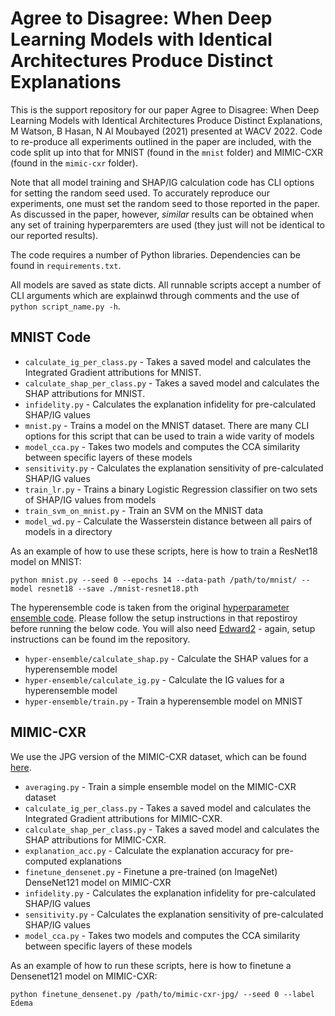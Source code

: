 # Agree to Disagree: When Deep Learning Models with Identical Architectures Produce Distinct Explanations

This is the support repository for our paper Agree to Disagree: When Deep Learning Models with Identical Architectures 
Produce Distinct Explanations, M Watson, B Hasan, N Al Moubayed (2021) presented at WACV 2022. Code to re-produce all
experiments outlined in the paper are included, with the code split up into that for MNIST (found in the `mnist`
folder) and MIMIC-CXR (found in the `mimic-cxr` folder).

Note that all model training and SHAP/IG calculation code has CLI options for setting the random seed used. To accurately
reproduce our experiments, one must set the random seed to those reported in the paper. As discussed in the paper, however,
_similar_ results can be obtained when any set of training hyperparemters are used (they just will not be identical to
our reported results).

The code requires a number of Python libraries. Dependencies can be found in `requirements.txt`.

All models are saved as state dicts. All runnable scripts accept a number of CLI arguments which are explainwd through
comments and the use of `python script_name.py -h`.

## MNIST Code

- `calculate_ig_per_class.py` - Takes a saved model and calculates the Integrated Gradient attributions for MNIST.
- `calculate_shap_per_class.py` - Takes a saved model and calculates the SHAP attributions for MNIST.
- `infidelity.py` - Calculates the explanation infidelity for pre-calculated SHAP/IG values
- `mnist.py` - Trains a model on the MNIST dataset. There are many CLI options for this script that can be used to train a wide varity of models
- `model_cca.py` - Takes two models and computes the CCA similarity between specific layers of these models
- `sensitivity.py` - Calculates the explanation sensitivity of pre-calculated SHAP/IG values
- `train_lr.py` - Trains a binary Logistic Regression classifier on two sets of SHAP/IG values from models
- `train_svm_on_mnist.py` - Train an SVM on the MNIST data
- `model_wd.py` - Calculate the Wasserstein distance between all pairs of models in a directory

As an example of how to use these scripts, here is how to train a ResNet18 model on MNIST:

`python mnist.py --seed 0 --epochs 14 --data-path /path/to/mnist/ --model resnet18 --save ./mnist-resnet18.pth`

The hyperensemble code is taken from the original [hyperparameter ensemble code](https://github.com/google/uncertainty-baselines).
Please follow the setup instructions in that repostiroy before running the below code. 
You will also need [Edward2](https://github.com/google/edward2) - again, setup instructions can be found im the repository.

- `hyper-ensemble/calculate_shap.py` - Calculate the SHAP values for a hyperensemble model
- `hyper-ensemble/calculate_ig.py` - Calculate the IG values for a hyperensemble model
- `hyper-ensemble/train.py` - Train a hyperensemble model on MNIST

## MIMIC-CXR

We use the JPG version of the MIMIC-CXR dataset, which can be found [here](https://physionet.org/content/mimic-cxr-jpg/2.0.0/).

- `averaging.py` - Train a simple ensemble model on the MIMIC-CXR dataset
- `calculate_ig_per_class.py` - Takes a saved model and calculates the Integrated Gradient attributions for MIMIC-CXR.
- `calculate_shap_per_class.py` - Takes a saved model and calculates the SHAP attributions for MIMIC-CXR.
- `explanation_acc.py` - Calculate the explanation accuracy for pre-computed explanations
- `finetune_densenet.py` - Finetune a pre-trained (on ImageNet) DenseNet121 model on MIMIC-CXR
- `infidelity.py` - Calculates the explanation infidelity for pre-calculated SHAP/IG values
- `sensitivity.py` - Calculates the explanation sensitivity of pre-calculated SHAP/IG values
- `model_cca.py` - Takes two models and computes the CCA similarity between specific layers of these models

As an example of how to run these scripts, here is how to finetune a Densenet121 model on MIMIC-CXR:

`python finetune_densenet.py /path/to/mimic-cxr-jpg/ --seed 0 --label Edema`